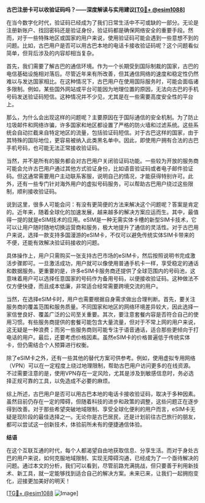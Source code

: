 **古巴注册卡可以收验证码吗？——深度解读与实用建议[[TG💪+ @esim1088](https://t.me/s/esim1088)]**

在当今数字化时代，验证码已经成为了我们日常生活中不可或缺的一部分。无论是注册新账户、找回密码还是验证身份，验证码都是确保网络安全的重要手段。然而，对于一些特殊地区或国家的用户来说，使用验证码可能会遇到一些意想不到的问题。比如，古巴用户是否可以用古巴本地的电话卡接收验证码呢？这个问题看似简单，但背后涉及的内容却相当复杂。

首先，我们需要了解古巴的通信环境。作为一个长期受到国际制裁的国家，古巴的电信基础设施相对落后。尽管近年来有所改善，但其通信网络的速度和稳定性仍然难以与发达国家相比。在这种情况下，古巴用户在使用国际服务时，可能会面临诸多限制。例如，某些国外网站或平台可能因为地理位置的原因，无法向古巴的手机号码发送验证码短信。这种情况并不少见，尤其是在一些需要高度安全性的平台上。

那么，为什么会出现这样的问题呢？主要原因在于国际通信的安全机制。为了防止垃圾邮件和网络诈骗，许多国家和地区都设置了严格的防火墙和过滤系统。这些系统会自动拦截来自特定地区的流量，包括验证码短信。对于古巴这样的国家，由于其特殊的国际地位，更容易被纳入此类黑名单中。因此，即使用户拥有合法的古巴手机号码，也可能无法正常接收验证码。

当然，并不是所有的服务都会对古巴用户关闭验证码功能。一些较为开放的服务商可能会允许古巴用户通过其他方式验证身份，比如语音验证码或者电子邮件验证码。但这通常需要用户主动联系客服，说明自己的情况，才能获得特别许可。此外，还有一些专门针对海外用户的虚拟号码服务，可以帮助古巴用户绕过这些限制，顺利接收验证码。

说到这里，很多人可能会问：有没有更简便的方法来解决这个问题呢？答案是肯定的。近年来，随着全球化的加速发展，越来越多的解决方案应运而生。其中，最值得一提的就是eSIM技术的应用。eSIM是一种无需实体卡槽的新型SIM卡技术，它可以让用户随时随地切换运营商和服务，极大地提升了通信的灵活性。对于古巴用户来说，选择一款支持多国漫游的eSIM卡，不仅可以避免传统实体SIM卡带来的不便，还能有效解决验证码接收的问题。

具体操作上，用户只需购买一张支持古巴市场的eSIM卡，然后按照说明书完成激活步骤即可。一旦激活成功，用户就可以像使用普通手机卡一样，享受稳定的通话和数据服务。更重要的是，许多eSIM卡服务商还提供了全球范围内的号码池，这意味着用户可以选择任意国家的号码作为备用号码，以便接收验证码。这种做法不仅方便快捷，而且成本低廉，非常适合经常需要跨境交流的用户。

当然，在选择eSIM卡时，用户也需要根据自身需求做出合理判断。首先，要关注服务商的覆盖范围和服务质量。不同国家和地区的网络环境差异较大，因此选择一家信誉良好、覆盖广泛的公司至关重要。其次，要注意套餐内容是否符合自己的使用习惯。有些服务商提供的套餐可能包含大量流量，但对于不常上网的用户来说，这无疑是一种浪费；而另一些服务商则可能专注于语音通话，适合那些更倾向于打电话的用户。最后，还要考虑价格因素。虽然eSIM卡的价格普遍低于传统实体卡，但仍需结合个人预算进行权衡。

除了eSIM卡之外，还有一些其他的替代方案可供参考。例如，使用虚拟专用网络（VPN）可以在一定程度上绕过地理限制，帮助古巴用户访问更多的在线资源。不过需要注意的是，使用VPN存在一定风险，尤其是涉及到敏感信息时，务必选择正规可靠的工具，以免造成不必要的麻烦。

综上所述，古巴用户是否可以用古巴本地的电话卡接收验证码，取决于多种因素。虽然目前仍存在一定的障碍，但随着科技的进步和政策的调整，这些问题正在逐步得到改善。对于那些希望突破地域限制、享受全球化便利的用户而言，eSIM卡无疑是现阶段的最佳选择之一。无论你是古巴居民，还是计划前往古巴旅行的朋友，都可以尝试这一创新技术，体验前所未有的便捷通信体验。

**结语**

在这个互联互通的时代，每个人都渴望自由地获取信息、分享生活。而对于身处古巴的用户来说，如何克服地域限制、实现无障碍沟通，已经成为了一个亟待解决的问题。通过本文的分析，我们可以看到，尽管前路充满挑战，但只要善于利用新技术、新工具，就一定能够找到适合自己的解决方案。未来已来，让我们一起拥抱变化，迎接更加美好的明天！

[[TG💪+ @esim1088](https://t.me/s/esim1088) ![Image](https://i.postimg.cc/4NQfJmqS/Snipaste-2025-05-13-00-14-12.png)]
